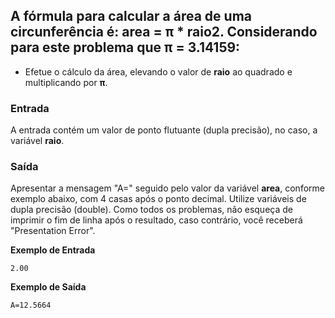 ## A fórmula para calcular a área de uma circunferência é: area = π * raio2. Considerando para este problema que π = 3.14159:

- Efetue o cálculo da área, elevando o valor de **raio** ao quadrado e multiplicando por **π**.

### Entrada
A entrada contém um valor de ponto flutuante (dupla precisão), no caso, a variável **raio**.

### Saída
Apresentar a mensagem "A=" seguido pelo valor da variável **area**, conforme exemplo abaixo, com 4 casas após o ponto decimal. Utilize variáveis de dupla precisão (double). Como todos os problemas, não esqueça de imprimir o fim de linha após o resultado, caso contrário, você receberá "Presentation Error".

**Exemplo de Entrada**
```
2.00
```

**Exemplo de Saída**
```
A=12.5664
```
